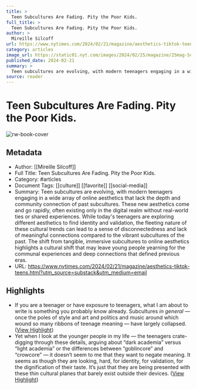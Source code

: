```yaml
---
title: >
  Teen Subcultures Are Fading. Pity the Poor Kids.
full_title: >
  Teen Subcultures Are Fading. Pity the Poor Kids.
author: >
  Mireille Silcoff
url: https://www.nytimes.com/2024/02/21/magazine/aesthetics-tiktok-teens.html?utm_source=substack&utm_medium=email
category: articles
image_url: https://static01.nyt.com/images/2024/02/25/magazine/25mag-Screenland-01/25mag-Screenland-01-facebookJumbo.jpg
published_date: 2024-02-21
summary: >
  Teen subcultures are evolving, with modern teenagers engaging in a wide array of online aesthetics that lack the depth and community connection of past subcultures. These new aesthetics come and go rapidly, often existing only in the digital realm without real-world ties or shared experiences. While today's teenagers are exploring different aesthetics to find identity and validation, the fleeting nature of these cultural trends can lead to a sense of disconnectedness and lack of meaningful connections compared to the vibrant subcultures of the past. The shift from tangible, immersive subcultures to online aesthetics highlights a cultural shift that may leave young people yearning for the communal experiences and deep connections that defined previous eras.
source: reader
---
```

# Teen Subcultures Are Fading. Pity the Poor Kids.

![rw-book-cover](https://static01.nyt.com/images/2024/02/25/magazine/25mag-Screenland-01/25mag-Screenland-01-facebookJumbo.jpg)

## Metadata
- Author: [[Mireille Silcoff]]
- Full Title: Teen Subcultures Are Fading. Pity the Poor Kids.
- Category: #articles
- Document Tags: [[culture]] [[favorite]] [[social-media]] 
- Summary: Teen subcultures are evolving, with modern teenagers engaging in a wide array of online aesthetics that lack the depth and community connection of past subcultures. These new aesthetics come and go rapidly, often existing only in the digital realm without real-world ties or shared experiences. While today's teenagers are exploring different aesthetics to find identity and validation, the fleeting nature of these cultural trends can lead to a sense of disconnectedness and lack of meaningful connections compared to the vibrant subcultures of the past. The shift from tangible, immersive subcultures to online aesthetics highlights a cultural shift that may leave young people yearning for the communal experiences and deep connections that defined previous eras.
- URL: https://www.nytimes.com/2024/02/21/magazine/aesthetics-tiktok-teens.html?utm_source=substack&utm_medium=email

## Highlights
- If you are a teenager or have exposure to teenagers, what I am about to write is something you probably know already. Subcultures *in general* — once the poles of style and art and politics and music around which wound so many ribbons of teenage meaning — have largely collapsed. ([View Highlight](https://read.readwise.io/read/01hqr1dgtv16qavmdgyfhpmf7h))
- Yet when I look at the younger people in my life — the teenagers crate-digging through these details, arguing about “dark academia” versus “light academia” or the differences between “goblincore” and “crowcore” — it doesn’t seem to me that they want to negate meaning. It seems as though they are looking, hard, for identity, for validation, for the dignification of their taste. It’s just that they are being presented with these thin cultural planes that barely exist outside their devices. ([View Highlight](https://read.readwise.io/read/01hqr1g6were4933bmbnx746kv))


